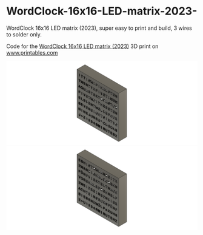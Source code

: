 # WordClock-16x16-LED-matrix-2023-

WordClock 16x16 LED matrix (2023), super easy to print and build, 3 wires to solder only.

Code for the <a href="https://www.printables.com/de/model/350568-wordclock-16x16-led-matrix">WordClock 16x16 LED matrix (2023)</a> 3D print on <a href="https://www.printables.com">www.printables.com</a>


<img src="./EN.png">

<img src="./DE.png">
